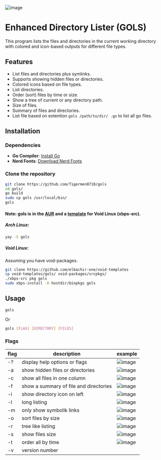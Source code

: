 ![image](https://github.com/user-attachments/assets/90efeb71-b0dd-451c-8c4e-09eec752db76)

# Enhanced Directory Lister (GOLS)

This program lists the files and directories in the current working directory with colored and icon-based outputs for different file types.

## Features

- List files and directories plus symlinks.
- Supports showing hidden files or directories.
- Colored icons based on file types.
- List directories.
- Order (sort) files by time or size.
- Show a tree of current or any directory path.
- Size of files.
- Summary of files and directories.
- List file based on extention ```gols /path/to/dir/ .go``` to list all go files.


## Installation

### Dependencies

- **Go Compiler**: [Install Go](https://go.dev/dl/)
- **Nerd Fonts**: [Download Nerd Fonts](https://www.nerdfonts.com/font-downloads)

### Clone the repository
```bash
git clone https://github.com/Tigermen0710/gols
cd gols/
go build
sudo cp gols /usr/local/bin/
gols
```

#### Note: gols is in the [AUR](https://aur.archlinux.org/packages/gols) and a [template](https://github.com/elbachir-one/void-templates) for Void Linux (xbps-src).

##### Arch Linux:
```bash
yay -S gols
```

##### Void Linux:

Assuming you have void-packages.
```bash
git clone https://github.com/elbachir-one/void-templates
cp void-templates/gols/ void-packages/srcpkgs/
./xbps-src pkg gols
sudo xbps-install -R hostdir/binpkgs gols
```

## Usage
```bash
gols
```
Or
```bash
gols [FLAG] [DIRECTORY] [FILES]
```

### Flags

| flag | description                            | example                                                                                   |
|------|----------------------------------------|-------------------------------------------------------------------------------------------|
| -?   | display help options or flags          | ![image](https://i.postimg.cc/htsDBSD7/image.png)                                         |
| -a   | show hidden files or directories       | ![image](https://i.postimg.cc/zGsDxgmV/a-flag.png)                                        |
| -c   | show all files in one column           | ![image](https://github.com/user-attachments/assets/07ec7ab1-3740-487c-8602-03963b3c556d) |
| -f   | show a summary of file and directories | ![image](https://i.postimg.cc/gcL2ZFDf/ff.png)                                            |
| -i   | show directory icon on left            | ![image](https://i.postimg.cc/Z0tKKdX7/i.png)                                             |
| -l   | long listing                           | ![image](https://github.com/user-attachments/assets/98a41e56-92b5-46ad-8780-e3c611476207) |
| -m   | only show symbolik links               | ![image](https://i.postimg.cc/N2f5FZ1s/symlink.png)                                       |
| -o   | sort files by size                     | ![image](https://github.com/user-attachments/assets/80e7ce61-b606-413e-9407-f71c812a54a3) |
| -r   | tree like listing                      | ![image](https://i.postimg.cc/rsdQLxW4/tree.png)                                          |
| -s   | show files size                        | ![image](https://github.com/user-attachments/assets/433e18af-b869-4bfc-982a-6528341895a9) |
| -t   | order all by time                      | ![image](https://github.com/user-attachments/assets/7037b518-c08a-464c-847e-486966bfa7ff) |
| -v   | version number                         |                                                                                           |
